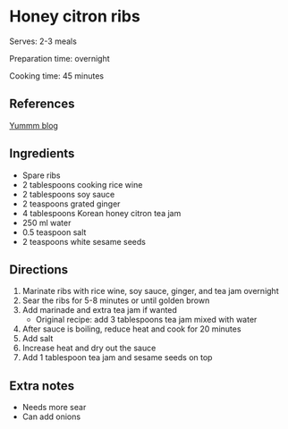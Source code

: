# Honey citron ribs

Serves: 2-3 meals

Preparation time: overnight

Cooking time: 45 minutes

## References

[Yummm blog](http://www.yummm.com.au/index.php?route=blog/blog&blog_id=14)

## Ingredients

- Spare ribs
- 2 tablespoons cooking rice wine
- 2 tablespoons soy sauce
- 2 teaspoons grated ginger
- 4 tablespoons Korean honey citron tea jam
- 250 ml water
- 0.5 teaspoon salt
- 2 teaspoons white sesame seeds

## Directions

1. Marinate ribs with rice wine, soy sauce, ginger, and tea jam overnight
2. Sear the ribs for 5-8 minutes or until golden brown
3. Add marinade and extra tea jam if wanted
   - Original recipe: add 3 tablespoons tea jam mixed with water
4. After sauce is boiling, reduce heat and cook for 20 minutes
5. Add salt
6. Increase heat and dry out the sauce
7. Add 1 tablespoon tea jam and sesame seeds on top

## Extra notes

- Needs more sear
- Can add onions
